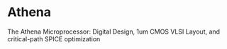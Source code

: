 # Athena
The Athena Microprocessor: Digital Design, 1um CMOS VLSI Layout, and critical-path SPICE optimization 
